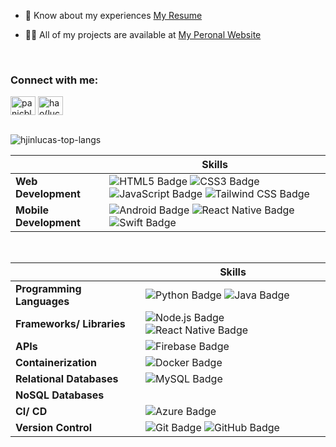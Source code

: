 
- 📄 Know about my experiences [My Resume](https://drive.google.com/file/d/1BUDi9z6wXmd0NxkE1NJPxQDANIpKGtew/view?usp=sharing)

- 👨‍💻 All of my projects are available at [My Peronal Website](https://lucasjin.netlify.app)

<br>
<h3 align="left">Connect with me:</h3>
<p align="left">
<a href="https://twitter.com/panicblues" target="blank"><img align="center" src="https://raw.githubusercontent.com/rahuldkjain/github-profile-readme-generator/master/src/images/icons/Social/twitter.svg" alt="panicblues" height="30" width="40" /></a>
<a href="https://www.linkedin.com/in/lucas-jinhao/" target="blank"><img align="center" src="https://raw.githubusercontent.com/rahuldkjain/github-profile-readme-generator/master/src/images/icons/Social/linked-in-alt.svg" alt="hao(lucas) jin" height="30" width="40" /></a>
</p>
<p align="left">
  
  <br>
<img align="center" src="https://github-readme-stats.vercel.app/api/top-langs?username=hjinlucas&count_private=true&layout=compact" alt="hjinlucas-top-langs" />


<br>

|                         |Skills|
|------------------------ | --------------------------------------------------------------------------------------------------- |
|**Web Development**      | ![HTML5 Badge](https://img.shields.io/badge/-HTML5-E34F26?style=flat&logo=HTML5&logoColor=white) ![CSS3 Badge](https://img.shields.io/badge/-CSS3-1572B6?style=flat&logo=CSS3&logoColor=white) ![JavaScript Badge](https://img.shields.io/badge/-JavaScript-F7DF1E?style=flat&logo=JavaScript&logoColor=black) ![Tailwind CSS Badge](https://img.shields.io/badge/-Tailwind%20CSS-38B2AC?style=flat&logo=Tailwind-CSS&logoColor=white) |
|**Mobile Development**   | ![Android Badge](https://img.shields.io/badge/-Android-3DDC84?style=flat&logo=Android&logoColor=white) ![React Native Badge](https://img.shields.io/badge/-React%20Native-61DAFB?style=flat&logo=React&logoColor=white) ![Swift Badge](https://img.shields.io/badge/-Swift-FA7343?style=flat&logo=Swift&logoColor=white) |

<br>

|                         |Skills                                                                                             |
|------------------------ | ------------------------------------------------------------------------------------------------- |
|**Programming Languages**| ![Python Badge](https://img.shields.io/badge/-Python-3776AB?style=flat&logo=Python&logoColor=white) ![Java Badge](https://img.shields.io/badge/-Java-007396?style=flat&logo=Java&logoColor=white) |
|**Frameworks/ Libraries**| ![Node.js Badge](https://img.shields.io/badge/-Node.js-339933?style=flat&logo=Node.js&logoColor=white) ![React Native Badge](https://img.shields.io/badge/-React%20Native-61DAFB?style=flat&logo=React&logoColor=white) |
|**APIs**                 | ![Firebase Badge](https://img.shields.io/badge/-Firebase-FFCA28?style=flat&logo=Firebase&logoColor=white) |
|**Containerization**     | ![Docker Badge](https://img.shields.io/badge/-Docker-2496ED?style=flat&logo=Docker&logoColor=white) |
|**Relational Databases** | ![MySQL Badge](https://img.shields.io/badge/-MySQL-4479A1?style=flat&logo=MySQL&logoColor=white) |
|**NoSQL Databases**      |                                                                                                  |
|**CI/ CD**               | ![Azure Badge](https://img.shields.io/badge/-Azure-0089D6?style=flat&logo=Microsoft-Azure&logoColor=white) |
|**Version Control**     | ![Git Badge](https://img.shields.io/badge/-Git-F05032?style=flat&logo=Git&logoColor=white) ![GitHub Badge](https://img.shields.io/badge/-GitHub-181717?style=flat&logo=GitHub&logoColor=white) |

<br>
